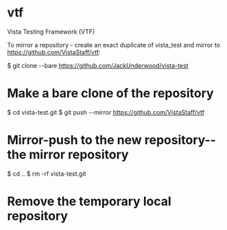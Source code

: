 # vtf
Vista Testing Framework (VTF)

To mirror a repository - create an exact duplicate of vista_test and mirror to https://github.com/VistaStaff/vtf:

$ git clone --bare https://github.com/JackUnderwood/vista-test
 # Make a bare clone of the repository

$ cd vista-test.git
$ git push --mirror https://github.com/VistaStaff/vtf
 # Mirror-push to the new repository--the mirror repository

$ cd ..
$ rm -rf vista-test.git
 # Remove the temporary local repository



